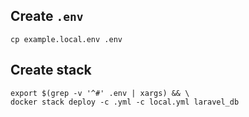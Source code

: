 ## Create `.env`

```shell
cp example.local.env .env
```

## Create stack

```shell
export $(grep -v '^#' .env | xargs) && \
docker stack deploy -c .yml -c local.yml laravel_db
```
